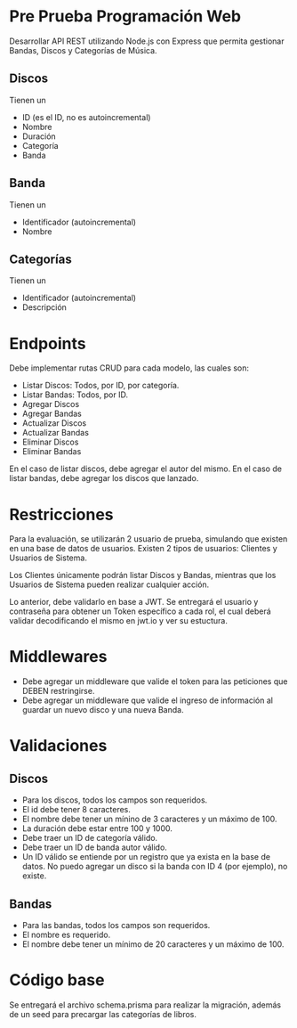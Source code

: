 # Pre Prueba Programación Web

Desarrollar API REST utilizando Node.js con Express que permita gestionar Bandas, Discos y Categorías de Música.

## Discos
Tienen un
- ID (es el ID, no es autoincremental)
- Nombre
- Duración
- Categoría
- Banda

## Banda
Tienen un
- Identificador (autoincremental)
- Nombre

## Categorías
Tienen un
- Identificador (autoincremental)
- Descripción

# Endpoints
Debe implementar rutas CRUD para cada modelo, las cuales son:
- Listar Discos: Todos, por ID, por categoría.
- Listar Bandas: Todos, por ID.
- Agregar Discos
- Agregar Bandas
- Actualizar Discos
- Actualizar Bandas
- Eliminar Discos
- Eliminar Bandas

En el caso de listar discos, debe agregar el autor del mismo.
En el caso de listar bandas, debe agregar los discos que lanzado.

# Restricciones
Para la evaluación, se utilizarán 2 usuario de prueba, simulando que existen en una base de datos de usuarios.
Existen 2 tipos de usuarios: Clientes y Usuarios de Sistema.

Los Clientes únicamente podrán listar Discos y Bandas, mientras que los Usuarios de Sistema pueden realizar cualquier acción.

Lo anterior, debe validarlo en base a JWT. Se entregará el usuario y contraseña para obtener un Token específico a cada rol, el cual deberá validar decodificando el mismo en jwt.io y ver su estuctura.

# Middlewares
- Debe agregar un middleware que valide el token para las peticiones que DEBEN restringirse.
- Debe agregar un middleware que valide el ingreso de información al guardar un nuevo disco y una nueva Banda.

# Validaciones
## Discos
- Para los discos, todos los campos son requeridos.
- El id debe tener 8 caracteres.
- El nombre debe tener un mínino de 3 caracteres y un máximo de 100.
- La duración debe estar entre 100 y 1000.
- Debe traer un ID de categoría válido.
- Debe traer un ID de banda autor válido.
- Un ID válido se entiende por un registro que ya exista en la base de datos. No puedo agregar un disco si la banda con ID 4 (por ejemplo), no existe.

## Bandas
- Para las bandas, todos los campos son requeridos.
- El nombre es requerido.
- El nombre debe tener un mínimo de 20 caracteres y un máximo de 100.

# Código base
Se entregará el archivo schema.prisma para realizar la migración, además de un seed para precargar las categorías de libros.
